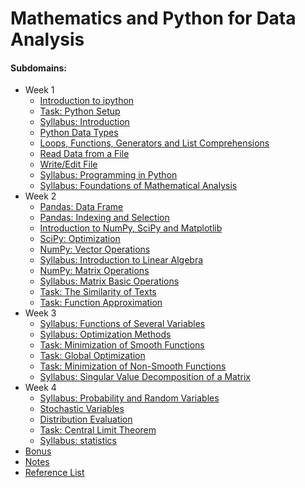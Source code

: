 # Mathematics and Python for Data Analysis

#### Subdomains:
- Week 1
	- [Introduction to ipython](./introduction-to-notebooks/intro-notebooks.ipynb)
	- [Task: Python Setup](./task-python-setup/python-setup.ipynb)
	- [Syllabus: Introduction](./syllabus/1-1.Vvedenie.pdf)
	- [Python Data Types](./data-types/data-types.ipynb)
	- [Loops, Functions, Generators and List Comprehensions](./loops-and-functions/loops-functions.ipynb)
	- [Read Data from a File](./read-from-file/read-from-file.ipynb)
	- [Write/Edit File](./write-to-file)
	- [Syllabus: Programming in Python](./syllabus/1-2.Programmirovanie-na-Python.pdf)
	- [Syllabus: Foundations of Mathematical Analysis](./syllabus/1-3.Osnovy-matematicheskogo-analiza.pdf)
- Week 2
	- [Pandas: Data Frame](./pandas-dataframe)
	- [Pandas: Indexing and Selection](./pandas-indexing-selection)
	- [Introduction to NumPy, SciPy and Matplotlib](./numpy-scipy-matplotlib-intro)
	- [SciPy: Optimization](./scipy-optimization/scipy-optimization.ipynb)
	- [NumPy: Vector Operations](./vector-operations/vector-operations.ipynb)
	- [Syllabus: Introduction to Linear Algebra](./syllabus/2-1.Znakomstvo-s-linejnoj-algebroj.pdf)
	- [NumPy: Matrix Operations](./matrix-operations/matrix-operations.ipynb)
	- [Syllabus: Matrix Basic Operations](./syllabus/2-2.Matricy-i-osnovnye-matrichnye-operacii.pdf)
	- [Task: The Similarity of Texts](./task-similarity-texts/solution.ipynb)
	- [Task: Function Approximation](./task-approximation-functions/approximation-functions.ipynb)
- Week 3
	- [Syllabus: Functions of Several Variables](./syllabus/3-1.Funkcii-mnogih-peremennyh.pdf)
	- [Syllabus: Optimization Methods](./syllabus/3-2.Metody_optimizacii.pdf)
	- [Task: Minimization of Smooth Functions](./task-minimization-smooth-functions/solution.ipynb)
	- [Task: Global Optimization](./task-minimization-global/solution.ipynb)
	- [Task: Minimization of Non-Smooth Functions](./task-minimization-non-smooth-functions/solution.ipynb)
	- [Syllabus: Singular Value Decomposition of a Matrix](./syllabus/3-3.Singulyarnoe_razlozhenie_matric.pdf)
- Week 4
	- [Syllabus: Probability and Random Variables](./syllabus/4-1.Veroyatnost-i-sluchajnye-velichiny.pdf)
	- [Stochastic Variables](./stochastic-variables/stochastic_variables.ipynb)
	- [Distribution Evaluation](./distribution-evaluation/sample_distribution_evaluation.ipynb)
	- [Task: Central Limit Theorem](./task-central-limit-theorem)
	- [Syllabus: statistics](./syllabus/4-2.Statistiki.pdf)
- [Bonus](./bonus-wine)
- [Notes](./notes.md)
- [Reference List](./reference-list.pdf)

